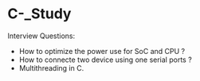 # C-_Study

Interview Questions:
- How to optimize the power use for SoC and CPU ?
- How to connecte two device using one serial ports ?
- Multithreading in C.


